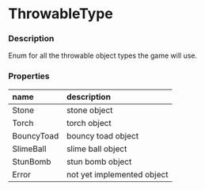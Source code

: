 # ThrowableType

### Description

Enum for all the throwable object types the game will use.

### Properties

| name | description |
| :--- | :--- |
| Stone | stone object |
| Torch | torch object |
| BouncyToad | bouncy toad object |
| SlimeBall | slime ball object |
| StunBomb | stun bomb object |
| Error | not yet implemented object |

